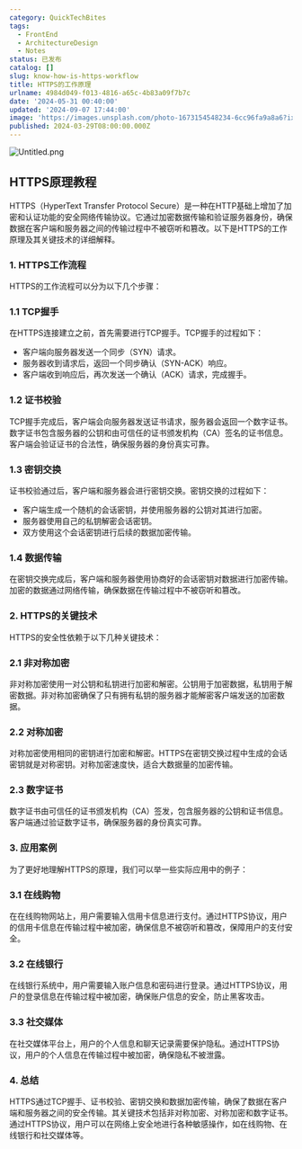 ```yaml
---
category: QuickTechBites
tags:
  - FrontEnd
  - ArchitectureDesign
  - Notes
status: 已发布
catalog: []
slug: know-how-is-https-workflow
title: HTTPS的工作原理
urlname: 4984d049-f013-4816-a65c-4b83a09f7b7c
date: '2024-05-31 00:40:00'
updated: '2024-09-07 17:44:00'
image: 'https://images.unsplash.com/photo-1673154548234-6cc96fa9a8a6?ixlib=rb-4.0.3&q=85&fm=jpg&crop=entropy&cs=srgb'
published: 2024-03-29T08:00:00.000Z
---
```


![Untitled.png](https://prod-files-secure.s3.us-west-2.amazonaws.com/5d24fe63-e567-4804-86f9-9fdc62e13082/2950c759-0255-4c0a-becc-122aae8c82c0/Untitled.png?X-Amz-Algorithm=AWS4-HMAC-SHA256&X-Amz-Content-Sha256=UNSIGNED-PAYLOAD&X-Amz-Credential=ASIAZI2LB466RDQVA33W%2F20250228%2Fus-west-2%2Fs3%2Faws4_request&X-Amz-Date=20250228T053828Z&X-Amz-Expires=3600&X-Amz-Security-Token=IQoJb3JpZ2luX2VjEE4aCXVzLXdlc3QtMiJGMEQCIEwK5uw5FsmHYD7WLklXggq0wUA041ryHa0CrAbBrf8TAiASfhWwRLz6iUevvKfilvRT87KIMOfUToLycN7t0%2F0tJSqIBAiG%2F%2F%2F%2F%2F%2F%2F%2F%2F%2F8BEAAaDDYzNzQyMzE4MzgwNSIMhsy2nfuESGE9LkpBKtwDPS87bcN9Wp%2B5NH1g7pYO1xQLQtX9yuaMJbFVvtc09Swk9M2WUBtEYcsTFgySIIAchhDtH7l%2BeeHPwFP%2FqeP1fLr9iJXf3Z7F7JndJ%2FFwUGeTnQW4YMqH6cvt4a6y0tRSfMjHY8hZOa4Jhfjr4c8yNJDCad9IQJGEtOOyFa3f9rMdsslHNuKE8dlqJrFnpj3ilnyNBPTMTBq9lFFlfUhbX7eQjeXn40yGiISy77pviGr3DWPpDZ0OuBn9mXREh4VG57WDEkwbfAlrqxyAYy6Dccq6g9sb1OCp9dlnT2AsDGYSFOXBDDQTjwQv2TJ69BMFXuMNsjIz8WqkAPqNFlxg25O%2BbFUfKbNUtOVsxpIURMI6nd31C7srjDaGAp%2FDkPWHYX6jonAQRCMwCcnFjC6mqLhPQN%2BreGzYQJ1UYC63zssslpJbSVUheHWEEVNNoKP9PBZg2XGp3n9A4IbL2jIOJjbuGK6vh0UYUe4Am1gi0qxV2w2Bs5enQiGmT6iODk2eu6WLnBhEOUlRtAbKfALKPvY8cqedi9odM4cGISUpv4yM3nc7FnjpNUvDjWde8uKEWC%2F2hopo84kTJpAwyWfE%2FccVs3EVGBWN3fAUF56wIUx%2FcjkQOfefy02Sg7Ew2I%2BFvgY6pgFNWm4S2gz7bOO1SHRltWiulCznVPzzXooK4%2Fcdu7h%2BoJzyT9p5XGkhAn2ZU8yiCAEHjBiJR6izCtl6x%2B2nNj4p9pnwsmF1QYWTZAeJUk43xM6%2B5K%2FOX0OTkwvoVB%2Bzm5%2BmqrLgvZIcvpvHwoKKf1zliMlpvQHqd6EFaJw9sqS8bJkvzH4Dujq4%2F7duxKm5WrcptNA8wvPcJss%2Fg1x%2BAus%2FjRFaR%2Fsd&X-Amz-Signature=be0d7988d9e212c421629a7781eb50dfb30567ca2a877d7f6251c5e37e6c700f&X-Amz-SignedHeaders=host&x-id=GetObject)


## HTTPS原理教程


HTTPS（HyperText Transfer Protocol Secure）是一种在HTTP基础上增加了加密和认证功能的安全网络传输协议。它通过加密数据传输和验证服务器身份，确保数据在客户端和服务器之间的传输过程中不被窃听和篡改。以下是HTTPS的工作原理及其关键技术的详细解释。


### 1. HTTPS工作流程


HTTPS的工作流程可以分为以下几个步骤：


### 1.1 TCP握手


在HTTPS连接建立之前，首先需要进行TCP握手。TCP握手的过程如下：

- 客户端向服务器发送一个同步（SYN）请求。
- 服务器收到请求后，返回一个同步确认（SYN-ACK）响应。
- 客户端收到响应后，再次发送一个确认（ACK）请求，完成握手。

### 1.2 证书校验


TCP握手完成后，客户端会向服务器发送证书请求，服务器会返回一个数字证书。数字证书包含服务器的公钥和由可信任的证书颁发机构（CA）签名的证书信息。客户端会验证证书的合法性，确保服务器的身份真实可靠。


### 1.3 密钥交换


证书校验通过后，客户端和服务器会进行密钥交换。密钥交换的过程如下：

- 客户端生成一个随机的会话密钥，并使用服务器的公钥对其进行加密。
- 服务器使用自己的私钥解密会话密钥。
- 双方使用这个会话密钥进行后续的数据加密传输。

### 1.4 数据传输


在密钥交换完成后，客户端和服务器使用协商好的会话密钥对数据进行加密传输。加密的数据通过网络传输，确保数据在传输过程中不被窃听和篡改。


### 2. HTTPS的关键技术


HTTPS的安全性依赖于以下几种关键技术：


### 2.1 非对称加密


非对称加密使用一对公钥和私钥进行加密和解密。公钥用于加密数据，私钥用于解密数据。非对称加密确保了只有拥有私钥的服务器才能解密客户端发送的加密数据。


### 2.2 对称加密


对称加密使用相同的密钥进行加密和解密。HTTPS在密钥交换过程中生成的会话密钥就是对称密钥。对称加密速度快，适合大数据量的加密传输。


### 2.3 数字证书


数字证书由可信任的证书颁发机构（CA）签发，包含服务器的公钥和证书信息。客户端通过验证数字证书，确保服务器的身份真实可靠。


### 3. 应用案例


为了更好地理解HTTPS的原理，我们可以举一些实际应用中的例子：


### 3.1 在线购物


在在线购物网站上，用户需要输入信用卡信息进行支付。通过HTTPS协议，用户的信用卡信息在传输过程中被加密，确保信息不被窃听和篡改，保障用户的支付安全。


### 3.2 在线银行


在线银行系统中，用户需要输入账户信息和密码进行登录。通过HTTPS协议，用户的登录信息在传输过程中被加密，确保账户信息的安全，防止黑客攻击。


### 3.3 社交媒体


在社交媒体平台上，用户的个人信息和聊天记录需要保护隐私。通过HTTPS协议，用户的个人信息在传输过程中被加密，确保隐私不被泄露。


### 4. 总结


HTTPS通过TCP握手、证书校验、密钥交换和数据加密传输，确保了数据在客户端和服务器之间的安全传输。其关键技术包括非对称加密、对称加密和数字证书。通过HTTPS协议，用户可以在网络上安全地进行各种敏感操作，如在线购物、在线银行和社交媒体等。

